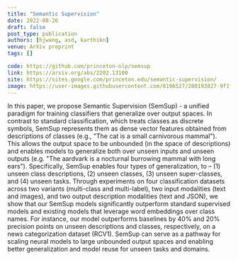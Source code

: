 ```yaml
---
title: "Semantic Supervision"
date: 2022-08-26
draft: false
post_type: publication
authors: [hjwang, asd, karthikn]
venue: ArXiv preprint
tags: []

code: https://github.com/princeton-nlp/semsup
link: https://arxiv.org/abs/2202.13100
site: https://sites.google.com/princeton.edu/semantic-supervision/
image: https://user-images.githubusercontent.com/8196527/200193827-9f1fb40b-35f3-4e6b-a685-0005319b6bbc.gif
---
```

In this paper, we propose Semantic Supervision (SemSup) - a unified paradigm for training classifiers that generalize over output spaces. In contrast to standard classification, which treats classes as discrete symbols, SemSup represents them as dense vector features obtained from descriptions of classes (e.g., "The cat is a small carnivorous mammal"). This allows the output space to be unbounded (in the space of descriptions) and enables models to generalize both over unseen inputs and unseen outputs (e.g. "The aardvark is a nocturnal burrowing mammal with long ears"). Specifically, SemSup enables four types of generalization, to – (1) unseen class descriptions, (2) unseen classes, (3) unseen super-classes, and (4) unseen tasks. Through experiments on four classification datasets across two variants (multi-class and multi-label), two input modalities (text and images), and two output description modalities (text and JSON), we show that our SemSup models significantly outperform standard supervised models and existing models that leverage word embeddings over class names. For instance, our model outperforms baselines by 40% and 20% precision points on unseen descriptions and classes, respectively, on a news categorization dataset (RCV1). SemSup can serve as a pathway for scaling neural models to large unbounded output spaces and enabling better generalization and model reuse for unseen tasks and domains.
